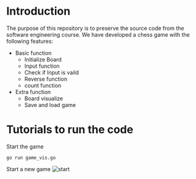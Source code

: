 # Introduction
 The purpose of this repository is to preserve the source code from the software engineering course.
 We have developed a chess game with the following features:
 * Basic function
   * Initialize Board
   * Input function
   * Check if Input is vaild
   * Reverse function
   * count function
 * Extra function
   * Board visualize
   * Save and load game

# Tutorials to run the code
Start the game
```
go run game_vis.go
```

Start a new game
![start](img/img.png)

